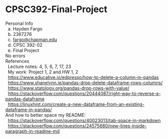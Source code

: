 # CPSC392-Final-Project <br />
Personal Info <br />
  a. Hayden Fargo <br />
  b. 2367276 <br />
  c. fargo@chapman.edu <br />
  d. CPSC 392-02 <br />
  e. Final Project <br />
No errors <br />
References <br />
  Lecture notes: 4, 5, 6, 7, 17, 23 <br />
  My work: Project 1, 2 and HW 1, 2 <br />
  https://www.educative.io/edpresso/how-to-delete-a-column-in-pandas <br />
  https://www.shanelynn.ie/pandas-drop-delete-dataframe-rows-columns/ <br />
  https://www.statology.org/pandas-drop-rows-with-value/ <br />
  https://stackoverflow.com/questions/20444087/right-way-to-reverse-a-pandas-dataframe <br />
  https://linuxhint.com/create-a-new-dataframe-from-an-existing-dataframe-in-pandas/ <br />
And how to better space my README:
  https://stackoverflow.com/questions/40023013/tab-space-in-markdown <br />
  https://stackoverflow.com/questions/24575680/new-lines-inside-paragraph-in-readme-md <br />
